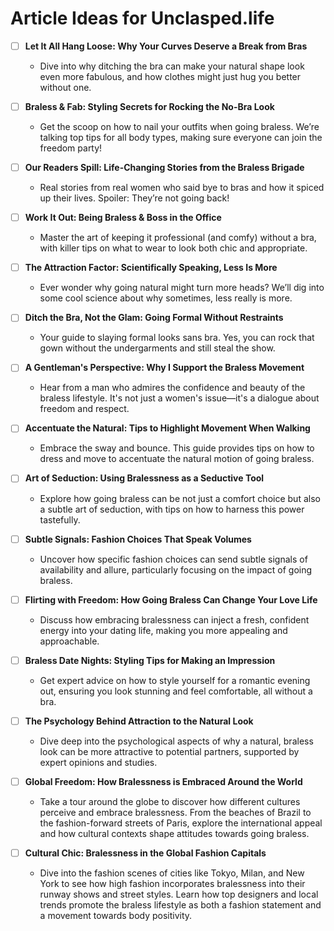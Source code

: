 # Article Ideas for Unclasped.life

- [ ] **Let It All Hang Loose: Why Your Curves Deserve a Break from Bras**
  - Dive into why ditching the bra can make your natural shape look even more fabulous, and how clothes might just hug you better without one.

- [ ] **Braless & Fab: Styling Secrets for Rocking the No-Bra Look**
  - Get the scoop on how to nail your outfits when going braless. We’re talking top tips for all body types, making sure everyone can join the freedom party!

- [ ] **Our Readers Spill: Life-Changing Stories from the Braless Brigade**
  - Real stories from real women who said bye to bras and how it spiced up their lives. Spoiler: They’re not going back!

- [ ] **Work It Out: Being Braless & Boss in the Office**
  - Master the art of keeping it professional (and comfy) without a bra, with killer tips on what to wear to look both chic and appropriate.

- [ ] **The Attraction Factor: Scientifically Speaking, Less Is More**
  - Ever wonder why going natural might turn more heads? We’ll dig into some cool science about why sometimes, less really is more.

- [ ] **Ditch the Bra, Not the Glam: Going Formal Without Restraints**
  - Your guide to slaying formal looks sans bra. Yes, you can rock that gown without the undergarments and still steal the show.

- [ ] **A Gentleman's Perspective: Why I Support the Braless Movement**
  - Hear from a man who admires the confidence and beauty of the braless lifestyle. It's not just a women's issue—it's a dialogue about freedom and respect.

- [ ] **Accentuate the Natural: Tips to Highlight Movement When Walking**
  - Embrace the sway and bounce. This guide provides tips on how to dress and move to accentuate the natural motion of going braless.

- [ ] **Art of Seduction: Using Bralessness as a Seductive Tool**
  - Explore how going braless can be not just a comfort choice but also a subtle art of seduction, with tips on how to harness this power tastefully.

- [ ] **Subtle Signals: Fashion Choices That Speak Volumes**
  - Uncover how specific fashion choices can send subtle signals of availability and allure, particularly focusing on the impact of going braless.

- [ ] **Flirting with Freedom: How Going Braless Can Change Your Love Life**
  - Discuss how embracing bralessness can inject a fresh, confident energy into your dating life, making you more appealing and approachable.

- [ ] **Braless Date Nights: Styling Tips for Making an Impression**
  - Get expert advice on how to style yourself for a romantic evening out, ensuring you look stunning and feel comfortable, all without a bra.

- [ ] **The Psychology Behind Attraction to the Natural Look**
  - Dive deep into the psychological aspects of why a natural, braless look can be more attractive to potential partners, supported by expert opinions and studies.
  
- [ ] **Global Freedom: How Bralessness is Embraced Around the World**
  - Take a tour around the globe to discover how different cultures perceive and embrace bralessness. From the beaches of Brazil to the fashion-forward streets of Paris, explore the international appeal and how cultural contexts shape attitudes towards going braless.

- [ ] **Cultural Chic: Bralessness in the Global Fashion Capitals**
  - Dive into the fashion scenes of cities like Tokyo, Milan, and New York to see how high fashion incorporates bralessness into their runway shows and street styles. Learn how top designers and local trends promote the braless lifestyle as both a fashion statement and a movement towards body positivity.
